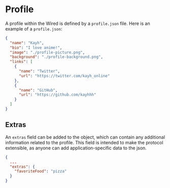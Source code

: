 # Profile

A profile within the Wired is defined by a `profile.json` file. Here is an example of a `profile.json`:

```json
{
  "name": "Kayh",
  "bio": "I love anime!",
  "image": "./profile-picture.png",
  "background": "./profile-background.png",
  "links": [
    {
      "name": "Twitter",
      "url": "https://twitter.com/kayh_online"
    },
    {
      "name": "GitHub",
      "url": "https://github.com/kayhhh"
    }
  ]
}
```

## Extras

An `extras` field can be added to the object, which can contain any additional information related to the profile. This field is intended to make the protocol extensible, as anyone can add application-specific data to the json.

```json
{
  ...
  "extras": {
    "favoriteFood": "pizza"
  }
}
```

